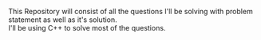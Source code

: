 This Repository will consist of all the questions I'll be solving with problem statement as well as it's solution.
<br>
I'll be using C++ to solve most of the questions.
